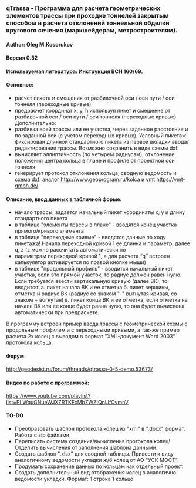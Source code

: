 ### qTrassa - Программа для расчета геометрических элементов трассы при проходке тоннелей закрытым способом и расчета отклонений тоннельной обделки кругового сечения (маркшейдерам, метростроителям).
#### Author: Oleg  M.Kosorukov  
#### Версия 0.52

#### Используемая литература: Инструкция ВСН 160/69.

#### Основное:
* расчет пикета и смещения от разбивочной оси / оси пути / оси тоннеля (переходные кривые)
* предрасчет координат x, y, h используя пикет и смещение от разбивочной оси / оси пути / оси тоннеля (переходные кривые)
Дополнительно:
* разбивка всей трассы или ее участка, через заданное расстояние и по заданной оси (с учетом переходных кривых). Условный пикетаж фиксирован длинной стандартного пикета из первой вкладки ввода/редактирования трассы. Возможно сохранить в виде схемы dxf.
* вычисляет эллиптичность (по четырем радиусам), отклонение положения центра кольца в плане и профиле от проектной оси тоннеля
* генерирует протокол отклонения кольца, сводную ведомость и схема dxf.
аналог http://www.geoprogram.ru/kolca и vmt https://vmt-gmbh.de/

#### Описание, ввод данных в табличной форме:
* начало трассы, задается начальный пикет координаты x, y и длину стандартного пикета 
* в таблице "элементы трассы в плане" - вводятся конец участка прямого/кривого элемента 
* в таблице "переходные кривые" - вводятся данные по ходу пикетажа! Начала переходной кривой 1 ее длинна и параметр, далее q, z (z можно рассчитать автоматически по 
* параметрам переходной кривой 1, а для расчета “q” встроен калькулятор активируется по правой кнопке мыши) 
* в таблице "продольный профиль" - вводится начальный пикет участка, если это прямой участок, то радиус должен равен нулю. Если требуется ввести вертикальную кривую (далее ВК), то вводится: 
  а. пикет начала ВК и ее отметка
  б. пикет вершины, отметка и радиус ВК (радиус со знаком "-" выгнутая кривая, со знаком + вогнутая) в. пикет конца ВК и ее отметка, если отметка на начале ВК или ее конце будет равна нулю, то она будет вычислена автоматически при предрасчете.

В программу встроен пример ввода трассы с геометрической схемы с продольным профилем и с переходными кривыми, а так-же пример расчета 2х колец с выводом в формат "XML-документ Word 2003" протокола кольца.

#### Форум: 
http://geodesist.ru/forum/threads/qtrassa-0-5-demo.53673/

#### Видео по работе с  программой:
https://www.youtube.com/playlist?list=PLWquGNueWJXZRTKFcMbZWZIQnlJfCvmnV


#### TO-DO 
- Преобразовать шаблон протокола колец из "xml" в ".docx" формат. Работа с zip файлами. 
- Переписать систему создания/вычисления протокола колец! Отделить вычисления от заполнения шаблона данными.
- Создать шаблон ".xlsx" для сводной таблицы. Привести к виду аналогичному ведомости укладки ж/б колец от АО "УСК МОСТ".
- Продумать сохранение данных по кольцам как отдельный проект.
- Создать дополнительный вид отображения колец в аналогично ведомости укладки. Формат: 1 строка 1 кольцо 
